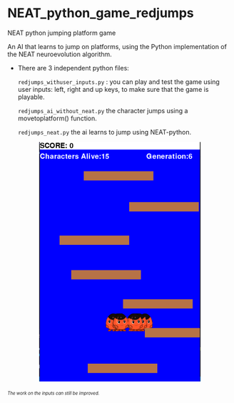 # NEAT_python_game_redjumps
NEAT python jumping platform game

An AI that learns to jump on platforms, using the Python implementation of the NEAT neuroevolution algorithm.

- There are 3 independent python files:

  `redjumps_withuser_inputs.py` : you can play and test the game using user inputs: left, right and up keys, to make sure that the game is playable.

  `redjumps_ai_without_neat.py` the character jumps using a movetoplatform() function.

  `redjumps_neat.py` the ai learns to jump using NEAT-python.


<p align="center">
  <img src="res/redjumps.png" width="361.6" height="538.4">
</p>



<sub><sup>*The work on the inputs can still be improved.*</sup></sub>
